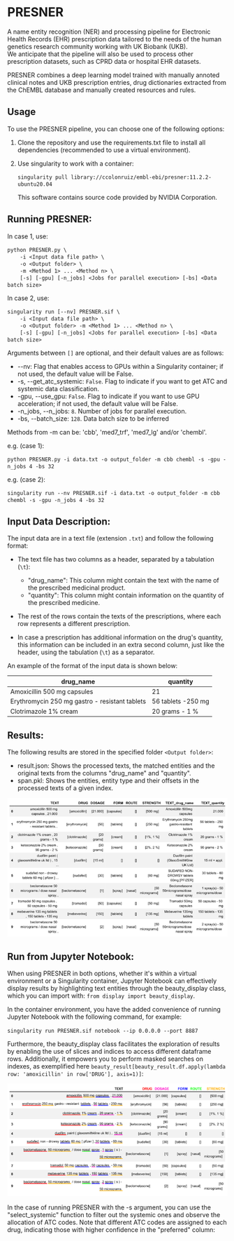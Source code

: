 # PRESNER

A name entity recognition (NER) and processing pipeline for Electronic Health Records (EHR) prescription data tailored to the needs of the human genetics research community working with UK Biobank (UKB). \
We anticipate that the pipeline will also be used to process other prescription datasets, such as CPRD data or hospital EHR datasets.

PRESNER combines a deep learning model trained with manually annoted clinical notes and UKB prescription entries, drug dictionaries extracted from the ChEMBL database and manually created resources and rules.

## Usage

To use the PRESNER pipeline, you can choose one of the following options:

1) Clone the repository and use the requirements.txt file to install all dependencies (recommended to use a virtual environment).
2) Use singularity to work with a container:

   ```
   singularity pull library://ccolonruiz/embl-ebi/presner:11.2.2-ubuntu20.04
   ```

   This software contains source code provided by NVIDIA Corporation.

## Running PRESNER:
In case 1, use:

```
python PRESNER.py \
	-i <Input data file path> \
	-o <Output folder> \
	-m <Method 1> ... <Method n> \
	[-s] [-gpu] [-n_jobs] <Jobs for parallel execution> [-bs] <Data batch size>
```

In case 2, use:

```
singularity run [--nv] PRESNER.sif \
	-i <Input data file path> \
	-o <Output folder> -m <Method 1> ... <Method n> \
	[-s] [-gpu] [-n_jobs] <Jobs for parallel execution> [-bs] <Data batch size>
```

Arguments between `[]` are optional, and their default values are as follows:

- --nv: Flag that enables access to GPUs within a Singularity container; if not used, the default value will be False.
- -s, --get_atc_systemic: `False`. Flag to indicate if you want to get ATC and systemic data classification.
- -gpu, --use_gpu: `False`. Flag to indicate if you want to use GPU acceleration; if not used, the default value will be False.
- -n_jobs, --n_jobs: `8`. Number of jobs for parallel execution.
- -bs, --batch_size: `128`. Data batch size to be inferred

Methods from -m can be: 'cbb', 'med7_trf', 'med7_lg' and/or 'chembl'.

e.g. (case 1): 
```
python PRESNER.py -i data.txt -o output_folder -m cbb chembl -s -gpu -n_jobs 4 -bs 32
```

e.g. (case 2): 
```
singularity run --nv PRESNER.sif -i data.txt -o output_folder -m cbb chembl -s -gpu -n_jobs 4 -bs 32
```

## Input Data Description:

The input data are in a text file (extension `.txt`) and follow the following format:

- The text file has two columns as a header, separated by a tabulation (`\t`):
	- "drug_name": This column might contain the text with the name of the prescribed medicinal product.
	- "quantity": This column might contain information on the quantity of the prescribed medicine.

- The rest of the rows contain the texts of the prescriptions, where each row represents a different prescription.
- In case a prescription has additional information on the drug's quantity, this information can be included in an extra second column, just like the header, using the tabulation (`\t`) as a separator.

An example of the format of the input data is shown below:

|drug_name|quantity|
|-----------|-----------|
|Amoxicillin 500 mg capsules|21|
|Erythromycin 250 mg gastro - resistant tablets|56 tablets -250 mg|
|Clotrimazole 1% cream|20 grams - 1 %|

## Results:

The following results are stored in the specified folder `<Output folder>`:

- result.json: Shows the processed texts, the matched entities and the original texts from the columns "drug_name" and "quantity".
- span.pkl: Shows the entities, entity type and their offsets in the processed texts of a given index.
  
![alt text](https://github.com/ccolonruiz/PRESNER/blob/main/images/df_ns_no_beauty.png?raw=true)

## Run from Jupyter Notebook:

When using PRESNER in both options, whether it's within a virtual environment or a Singularity container, Jupyter Notebook can effectively display results by highlighting text entities through the beauty_display class, which you can import with: `from display import beauty_display`.

In the container environment, you have the added convenience of running Jupyter Notebook with the following command, for example:

`singularity run PRESNER.sif notebook --ip 0.0.0.0 --port 8887`

Furthermore, the beauty_display class facilitates the exploration of results by enabling the use of slices and indices to access different dataframe rows. Additionally, it empowers you to perform masked searches on indexes, as exemplified here `beauty_result[beauty_result.df.apply(lambda row: 'amoxicillin' in row['DRUG'], axis=1)]`:

![alt text](https://github.com/ccolonruiz/PRESNER/blob/main/images/df_ns.png?raw=true)

In the case of running PRESNER with the -s argument, you can use the "select_systemic" function to filter out the systemic ones and observe the allocation of ATC codes. 
Note that different ATC codes are assigned to each drug, indicating those with higher confidence in the "preferred" column:

